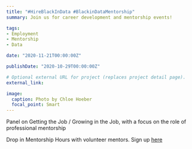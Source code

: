 ```yaml
---
title: "#HireBlackInData #BlackinDataMentorship"
summary: Join us for career development and mentorship events!

tags:
- Employment
- Mentorship
- Data 

date: "2020-11-21T00:00:00Z"

publishDate: "2020-10-29T00:00:00Z"

# Optional external URL for project (replaces project detail page).
external_link: 

image:
  caption: Photo by Chloe Hoeber
  focal_point: Smart
---
```


Panel on Getting the Job / Growing in the Job, with a focus on the role of professional mentorship

Drop in Mentorship Hours with volunteer mentors. Sign up [here](http://blacktides.thechord.io/)